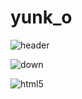 # yunk_o

![header](https://capsule-render.vercel.app/api?type=slice&color=timeGradient&height=300&section=header&text=capsule%20render&fontSize=90)

![down](https://user-images.githubusercontent.com/67614893/152723813-0070b796-f0d1-447b-96cd-f1a602f6b1c8.gif)

![html5](https://user-images.githubusercontent.com/67614893/152723970-974bba00-f697-494e-8bd6-98eaa8c8e4a4.svg)
